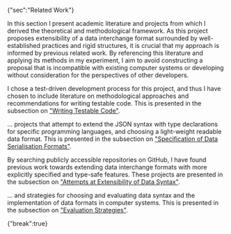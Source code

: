 {"sec":"Related Work"}

In this section I present academic literature and projects from which I derived the theoretical and methodological framework. As this project proposes extensibility of a data interchange format surrounded by well-established practices and rigid structures, it is crucial that my approach is informed by previous related work. By referencing this literature and applying its methods in my experiment, I aim to avoid constructing a proposal that is incompatible with existing computer systems or developing without consideration for the perspectives of other developers.

I chose a test-driven development process for this project, and thus I have chosen to include literature on methodological approaches and recommendations for writing testable code. This is presented in the subsection on ["Writing Testable Code"](#writingtestablecode).

... projects that attempt to extend the JSON syntax with type declarations for specific programming languages, and choosing a light-weight readable data format. This is presented in the subsection on ["Specification of Data Serialisation Formats"](#specificationofdataserialisationformats).

By searching publicly accessible repositories on GitHub, I have found previous work towards extending data interchange formats with more explicitly specified and type-safe features. These projects are presented in the subsection on ["Attempts at Extensibility of Data Syntax"](#attemptsatextensibilityofdatasyntax).

... and strategies for choosing and evaluating data syntax and the implementation of data formats in computer systems. This is presented in the subsection on ["Evaluation Strategies"](#evaluationstrategies).

{"break":true}